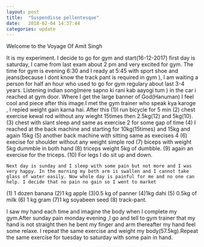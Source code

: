 ```yaml
---
layout: post
title:  "Suspendisse pellentesque"
date:   2018-02-04 14:37:44
categories: update
---
```


Welcome to the Voyage Of Amit Singh


   It is my experiment. I decide to go for gym and start(16-12-2017) first day is saturday, I came from last exam about 2 pm and very excited for gym. The time for gym is evening 6:30 and I ready at 5:45 with sport shoe and jeans(because I dont know the track pant is required in gym ), I am waiting a person for half an hour who used to go for gym regulary about last 3-4 years. Listening indian song(mere sapno ki rani kab aayogi tum ) in the car i reached at gym door. Where I get the large banner of God(Hanuman) I feel cool and piece after this image.I met the gym trainer who speak kya karoge , I repied weight gain karna hai. After this 
(1)I run  bicycle for 5 min 
(2) chest exercise kewal rod without any wieght 15times then 2.5kg(12) and 5kg(10).
(3) chest with slant sleep and same as exercise 2 for some gap of time 
(4) I reached at the back machine and starting for 10kg(15times) and 15kg and again 15kg 
(5) another back machine with sitting same as execises 4 
(6) execise for shoulder without any weight simple rod 
(7) biceps with weight 5kg dummble in both hand 
(8) triceps  weight 5kg of dumbble.
(9) again an exercise for the triceps.
(10) For legs I do sit up and down.

    Next day is sunday and I sleep with some pain but not more and I was very happy. In the morning my both arm is swallen and I cannot take glass of water easily. Now whole day is painful for me and no one can help. I decide that no pain no gain so I went to market 
(1) 1 dozen banana 
(2)1 kg apple
(3)0.5 kg of panner 
(4)1kg dahi
(5) 0.5kg of milk 
(6) 1 kg gram 
(7)1 kg soyabeen seed 
(8) track-pant. 


  I saw my hand each time and imagine the body when I complete my gym.After sunday pain monday evening ,I go and tell to gym trainer that my hand is not straight then he bent my finger and arm thereafter my hand feel some relaxe. I repeat the same exercise and weight my body(57.5kg).Repeat the same exercise for tuesday to saturday with some pain in hand. 

   
        
